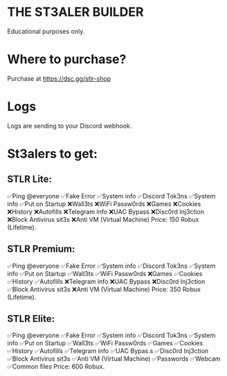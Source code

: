 # THE ST3ALER BUILDER
Educational purposes only.
# Where to purchase?
Purchase at https://dsc.gg/stlr-shop
# Logs
Logs are sending to your Discord webhook.
# St3alers to get:
## STLR Lite:
✅Ping @everyone
✅Fake Error
✅System info
✅Discord Tok3ns
✅System info
✅Put on Startup
❌Wall3ts
❌WiFi Passw0rds
❌Games
❌Cookies
❌History
❌Autofills
❌Telegram info
❌UАC Bypass
❌Disc0rd Inj3ction
❌Block Аntivirus sit3s
❌Anti VM (Virtual Machine)
Price: 150 Robux (Lifetime).
## STLR Premium:
✅Ping @everyone
✅Fake Error
✅System info
✅Discord Tok3ns
✅System info
✅Put on Startup
✅Wall3ts
✅WiFi Passw0rds
❌Games
✅Cookies
✅History
✅Autofills
❌Telegram info
❌UАC Bypass
❌Disc0rd Inj3ction
✅Block Аntivirus sit3s
❌Anti VM (Virtual Machine)
Price: 350 Robux (Lifetime).
## STLR Elite:
✅Ping @everyone
✅Fake Error
✅System info
✅Discord Tok3ns
✅System info
✅Put on Startup
✅Wall3ts
✅WiFi Passw0rds
✅Games
✅Cookies
✅History
✅Autofills
✅Telegram info
✅UАC Bypas.s
✅Disc0rd Inj3ction
✅Block Аntivirus sit3s
✅Anti VM (Virtual Machine)
✅Passwords
✅Webcam
✅Common files
Price: 600 Robux.
